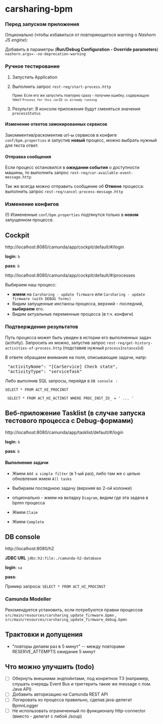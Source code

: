 # carsharing-bpm

### Перед запуском приложения
Опционально (чтобы избавиться от повторяющегося warning о _Nashorn JS engine_):

Добавить в параметры (**Run/Debug Configuration - Override parameters**)
`nashorn.args=--no-deprecation-warning`

### Ручное тестирование 
1. Запустить Application

2. Выполнить запрос `rest-req/start-process.http` <p/>
<small>Прим: Если его же запустить повторно сразу - получим ошибку, содержащую текст `Process for this carID is already running`</small>
3. Результат: В консоли приложения будут сменяться значения `processStatus`

#### Изменение ответов замокированных сервисов
Закомментив/раскоментив url-ы сервисов в конфиге `conf/bpm.properties` и запустив **новый** процесс,
 можно выбрать нужный  для теста ответ.

#### Отправка сообщения
Если процесс остановился в **ожидании события** о доступности машины, то 
выполнить запрос `rest-req/car-available-event-message.http`

Так же всегда можно отправить сообщение об **Отмене** процесса: 
выполнить запрос `rest-req/cancel-process-message.http`

### Изменение конфигов
(!) Измененные `conf/bpm.properties` подтянутся только в **новом** запущенном процессе.

## Cockpit 
http://localhost:8080/camunda/app/cockpit/default/#/login

**login**: `b`

**pass**: `b`

http://localhost:8080/camunda/app/cockpit/default/#/processes

Выбираем наш процесс:
* **жмем** на `Carsharing - update firmware` или `Carsharing - update firmware (with DEBUG forms)`
* Видим запущенные инстансы процесса, верхний - последний, **выбираем** его.
* Видим актуальные переменные процесса (в т.ч. конфиги)

### Подтверждение результатов
Путь процесса может быть увиден в истории его выполненных задач (activity).
Запросить их можно, запустив запрос  `rest-req/get-history-activities-of-process.http`
(подставив нужный `processInstanceId`)

В ответе обращаем внимание на поля, описывающие задачи, напр:
 <pre>
 "activityName": "[CarService] Check state",
 "activityType": "serviceTask" </pre>

Либо выполнив SQL запросы, перейдя в  `DB console ` :

`` SELECT * FROM ACT_HI_PROCINST ``
 
`` SELECT * FROM ACT_HI_ACTINST WHERE PROC_INST_ID_ = ' ... '``

## Веб-приложение Tasklist (в случае запуска тестового процесса с Debug-формами)
http://localhost:8080/camunda/app/tasklist/default/#/login

**login**: `b`

**pass**: `b`
 
 #### Выполнение задачи 
 * Жмем `Add a simple filter` (в 1-ый раз), либо там же с целью обновления жмем `All tasks`

 * Выбираем последнюю задачу (верхняя во 2-ой колонке)
 * опционально - жмем на вкладку `Diagram`, видим где эта задача в bpmn процесса
 * Жмем `Claim`
 * Жмем `Complete`
 
## DB console 
http://localhost:8080/h2

**JDBC URL** `jdbc:h2:file:./camunda-h2-database`

**login**: `sa`

**pass**:

Пример запроса:
`` SELECT * FROM ACT_HI_PROCINST ``
 
### Camunda Modeller
Рекомендуется установить, если потребуются правки процессов 
`src/main/resources/carsharing_update_firmware.bpmn` , 
`src/main/resources/carsharing_update_firmware_debug.bpmn`

## Трактовки и допущения
* "повторы делаем раз в 5 минут" -- между повторами RESERVE_ATTEMPTS ожидание 5 минут

## Что можно улучшить (todo)
- [ ] Обернуть внешними эндпойнтами, под конретное ТЗ (например, слушать очередь Event Bus и триггерить такие же message с пом. Java API)
- [ ] Добавить авторизацию на Camunda REST API 
- [ ] Логировать из процесса правильно, сделав java-делегат BpmnLogger
- [ ] Не использовать ограниченный по функционалу http-connector (вместо - делегат с либой Jsoup)
